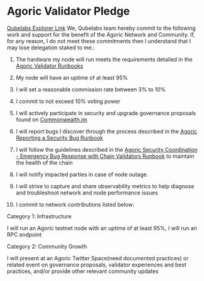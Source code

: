 # Agoric Validator Pledge 
[Qubelabs Explorer Link](https://main.explorer.agoric.net/validator/agoricvaloper1j7jyrppckcgf4mnl56xz0gr2gkkz4xncdjuggy)
We, Qubelabs team hereby commit to the following work and support for the benefit of the Agoric Network and Community. If, for any reason, I do not meet these commitments then I understand that I may lose delegation staked to me.: 

1. The hardware my node will run meets the requirements detailed in the [Agoric Validator Runbooks](https://github.com/Agoric/agoric-sdk/wiki/Runbook%...) 

2. My node will have an uptime of at least 95% 

3. I will set a reasonable commission rate between 3% to 10% 

4. I commit to not exceed 10% voting power 

5. I will actively participate in security and upgrade governance proposals found on [Commonwealth.im](https://commonwealth.im/agoric) 

6. I will report bugs I discover through the process described in the [Agoric Reporting a Security Bug Runbook](https://github.com/Agoric/agoric-sdk/wiki/Runbook%...) 

7. I will follow the guidelines described in the [Agoric Security Coordination - Emergency Bug Response with Chain Validators Runbook](https://github.com/Agoric/agoric-sdk/wiki/Runbook%...) to maintain the health of the chain 

8. I will notify impacted parties in case of node outage. 

9. I will strive to capture and share observability metrics to help diagnose and troubleshoot network and node performance issues 

10. I commit to network contributions listed below: 

Category 1: Infrastructure 

I will run an Agoric testnet node with an uptime of at least 95%, I will run an RPC endpoint 

Category 2: Community Growth 

I will present at an Agoric Twitter Space(need documented practices) or related event on governance proposals, validator experiences and best practices, and/or provide other relevant community updates
